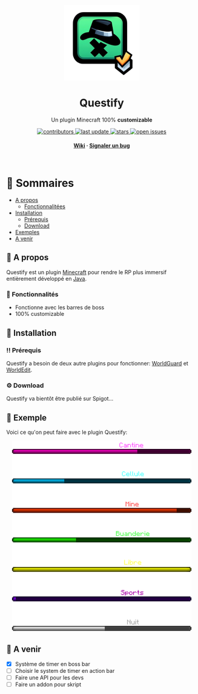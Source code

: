 <div align="center">

  <img src="./assets/logo.png" alt="logo" width="200" height="auto" />
  <h1>Questify</h1>
  
  <p>
    Un plugin Minecraft 100% <b>customizable</b>
  </p>

  
<!-- Badges -->
<p>
  <a href="https://img.shields.io/github/contributors/AxenoDev/questify">
    <img src="https://img.shields.io/github/contributors/AxenoDev/questify" alt="contributors" />
  </a>
  <a href="">
    <img src="https://img.shields.io/github/last-commit/AxenoDev/questify" alt="last update" />
  </a>
  <a href="https://github.com/AxenoDev/questify/">
    <img src="https://img.shields.io/github/stars/AxenoDev/questify" alt="stars" />
  </a>
  <a href="https://github.com/AxenoDev/questify/issues/">
    <img src="https://img.shields.io/github/issues/AxenoDev/questify" alt="open issues" />
  </a>
</p>
   
<h4>
    <a href="https://github.com/AxenoDev/questify/wiki">Wiki</a>
  <span> · </span>
    <a href="https://github.com/AxenoDev/questify/issues/">Signaler un bug</a>
  </h4>
</div>

<br />

<!-- Table of Contents -->
# :notebook_with_decorative_cover: Sommaires

- [A propos](#star2-a-propos)
  * [Fonctionnalitées](#dart-fonctionnalités)
- [Installation](#toolbox-installation)
  * [Prérequis](#bangbang-prérequis)
  * [Download](#gear-download)
- [Exemples](#eyes-exemple)
- [A venir](#compass-a-venir)
  

<!-- About the Project -->
## :star2: A propos

<p>Questify est un plugin <a href="https://www.minecraft.com">Minecraft</a> pour rendre le RP plus immersif entièrement développé en <a href="https://java.com">Java</a>.</p>

<!-- Features -->
### :dart: Fonctionnalités

- Fonctionne avec les barres de boss
- 100% customizable


<!-- Getting Started -->
## 	:toolbox: Installation

<!-- Prerequisites -->
### :bangbang: Prérequis

Questify a besoin de deux autre plugins pour fonctionner: [WorldGuard](https://dev.bukkit.org/projects/worldguard) et [WorldEdit](https://www.curseforge.com/minecraft/mc-mods/worldedit).

<!-- Installation -->
### :gear: Download

Questify va bientôt être publié sur Spigot...


<!-- Example -->
## :eyes: Exemple

Voici ce qu'on peut faire avec le plugin Questify:
<div align="center"> 
  <img src="./assets/QuestifyPNG.png" alt="screenshot" />
</div>

<!-- Roadmap -->
## :compass: A venir
* [x] Système de timer en boss bar
* [ ] Choisir le system de timer en action bar
* [ ] Faire une API pour les devs
* [ ] Faire un addon pour skript
